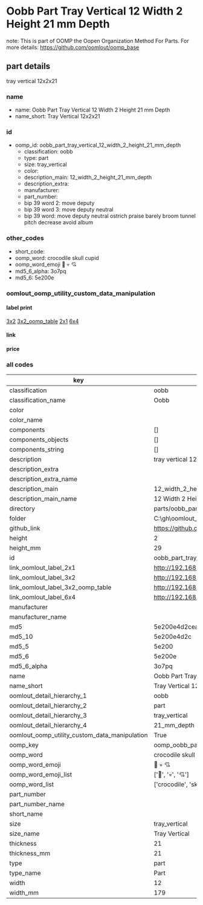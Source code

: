 # Oobb Part Tray Vertical 12 Width 2 Height 21 mm Depth  

note: This is part of OOMP the Oopen Organization Method For Parts. For more details: https://github.com/oomlout/oomp_base

##  part details
  



tray vertical 12x2x21



### name
* name: Oobb Part Tray Vertical 12 Width 2 Height 21 mm Depth
* name_short: Tray Vertical 12x2x21 
### id
* oomp_id: oobb_part_tray_vertical_12_width_2_height_21_mm_depth
  * classification: oobb
  * type: part
  * size: tray_vertical
  * color: 
  * description_main: 12_width_2_height_21_mm_depth
  * description_extra: 
  * manufacturer: 
  * part_number: 
  * bip 39 word 2: move deputy
  * bip 39 word 3: move deputy neutral
  * bip 39 word: move deputy neutral ostrich praise barely broom tunnel pitch decrease avoid album

### other_codes
* short_code: 
* oomp_word: crocodile skull cupid
* oomp_word_emoji :crocodile: :skull: :cupid:
* md5_6_alpha: 3o7pq
* md5_6: 5e200e






### oomlout_oomp_utility_custom_data_manipulation
#### label print
[3x2](http://192.168.1.245:1112/?label=oomp%203o7pq)
[3x2_oomp_table](http://192.168.1.108:1112/?label=oomp%203o7pq)
[2x1](http://192.168.1.242:1112/?label=oomp%203o7pq)
[6x4](http://192.168.1.55:1112/?label=oomp%203o7pq)    

#### link

                              

#### price







### all codes 
| key | value |  
| --- | --- |  
| classification | oobb |  
| classification_name | Oobb |  
| color |  |  
| color_name |  |  
| components | [] |  
| components_objects | [] |  
| components_string | [] |  
| description | tray vertical 12x2x21 |  
| description_extra |  |  
| description_extra_name |  |  
| description_main | 12_width_2_height_21_mm_depth |  
| description_main_name | 12 Width 2 Height 21 mm Depth |  
| directory | parts/oobb_part_tray_vertical_12_width_2_height_21_mm_depth |  
| folder | C:\gh\oomlout_oobb_version_4_generated_parts\parts\oobb_part_tray_vertical_12_width_2_height_21_mm_depth |  
| github_link | https://github.com/oomlout/oomlout_oomp_part_src/tree/main/parts/oobb_part_tray_vertical_12_width_2_height_21_mm_depth |  
| height | 2 |  
| height_mm | 29 |  
| id | oobb_part_tray_vertical_12_width_2_height_21_mm_depth |  
| link_oomlout_label_2x1 | http://192.168.1.242:1112/?label=oomp%203o7pq |  
| link_oomlout_label_3x2 | http://192.168.1.245:1112/?label=oomp%203o7pq |  
| link_oomlout_label_3x2_oomp_table | http://192.168.1.108:1112/?label=oomp%203o7pq |  
| link_oomlout_label_6x4 | http://192.168.1.55:1112/?label=oomp%203o7pq |  
| manufacturer |  |  
| manufacturer_name |  |  
| md5 | 5e200e4d2cea83984a54c9cf29ced486 |  
| md5_10 | 5e200e4d2c |  
| md5_5 | 5e200 |  
| md5_6 | 5e200e |  
| md5_6_alpha | 3o7pq |  
| name | Oobb Part Tray Vertical 12 Width 2 Height 21 mm Depth |  
| name_short | Tray Vertical 12x2x21  |  
| oomlout_detail_hierarchy_1 | oobb |  
| oomlout_detail_hierarchy_2 | part |  
| oomlout_detail_hierarchy_3 | tray_vertical |  
| oomlout_detail_hierarchy_4 | 21_mm_depth |  
| oomlout_oomp_utility_custom_data_manipulation | True |  
| oomp_key | oomp_oobb_part_tray_vertical_12_width_2_height_21_mm_depth |  
| oomp_word | crocodile skull cupid |  
| oomp_word_emoji | :crocodile: :skull: :cupid: |  
| oomp_word_emoji_list | [':crocodile:', ':skull:', ':cupid:'] |  
| oomp_word_list | ['crocodile', 'skull', 'cupid'] |  
| part_number |  |  
| part_number_name |  |  
| short_name |  |  
| size | tray_vertical |  
| size_name | Tray Vertical |  
| thickness | 21 |  
| thickness_mm | 21 |  
| type | part |  
| type_name | Part |  
| width | 12 |  
| width_mm | 179 |  
